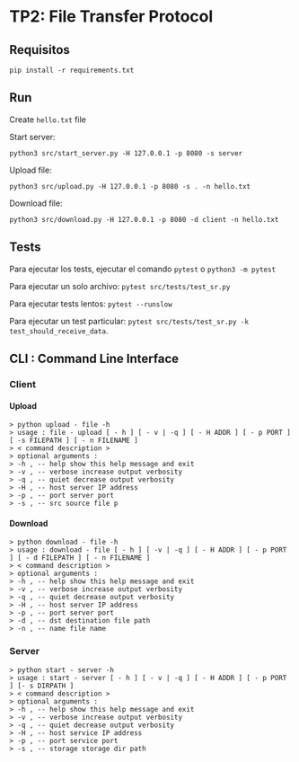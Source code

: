 # TP2: File Transfer Protocol

## Requisitos

`pip install -r requirements.txt`

## Run

Create `hello.txt` file

Start server:

```
python3 src/start_server.py -H 127.0.0.1 -p 8080 -s server
```

Upload file:

```
python3 src/upload.py -H 127.0.0.1 -p 8080 -s . -n hello.txt
```

Download file:

```
python3 src/download.py -H 127.0.0.1 -p 8080 -d client -n hello.txt
```

## Tests

Para ejecutar los tests, ejecutar el comando `pytest` o `python3 -m pytest`

Para ejecutar un solo archivo: `pytest src/tests/test_sr.py`

Para ejecutar tests lentos: `pytest --runslow`

Para ejecutar un test particular: `pytest src/tests/test_sr.py -k test_should_receive_data`.

## CLI : Command Line Interface

### Client

#### Upload

```
> python upload - file -h
> usage : file - upload [ - h ] [ - v | -q ] [ - H ADDR ] [ - p PORT ] [ -s FILEPATH ] [ - n FILENAME ]
> < command description >
> optional arguments :
> -h , -- help show this help message and exit
> -v , -- verbose increase output verbosity
> -q , -- quiet decrease output verbosity
> -H , -- host server IP address
> -p , -- port server port
> -s , -- src source file p
```

#### Download

```
> python download - file -h
> usage : download - file [ - h ] [ -v | -q ] [ - H ADDR ] [ - p PORT ] [ - d FILEPATH ] [ - n FILENAME ]
> < command description >
> optional arguments :
> -h , -- help show this help message and exit
> -v , -- verbose increase output verbosity
> -q , -- quiet decrease output verbosity
> -H , -- host server IP address
> -p , -- port server port
> -d , -- dst destination file path
> -n , -- name file name
```

### Server

```
> python start - server -h
> usage : start - server [ - h ] [ - v | -q ] [ - H ADDR ] [ - p PORT ] [- s DIRPATH ]
> < command description >
> optional arguments :
> -h , -- help show this help message and exit
> -v , -- verbose increase output verbosity
> -q , -- quiet decrease output verbosity
> -H , -- host service IP address
> -p , -- port service port
> -s , -- storage storage dir path
```
